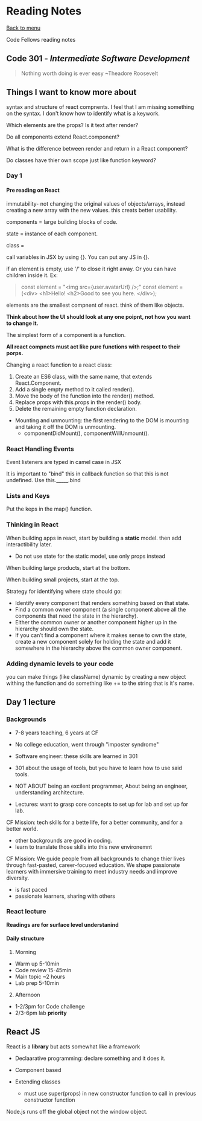 # Reading Notes

[Back to menu](../README.md)

Code Fellows reading notes

## Code 301 - *Intermediate Software Development*
> Nothing worth doing is ever easy ~Theadore Roosevelt

## Things I want to know more about
syntax and structure of react compnents. I feel that I am missing something on the syntax. I don't know how to identify what is a keywork.

Which elements are the props? Is it text after render?

Do all components extend React.component?

What is the difference between render and return in a React component?

Do classes have thier own scope just like function keyword?


### Day 1

#### Pre reading on React
immutability- not changing the original values of objects/arrays, instead creating a new array with the new values.
  this creats better usability.
  
components = large building blocks of code.

state = instance of each component.

class =

call variables in JSX by using {}. You can put any JS in {}.

if an element is empty, use '/' to close it right away. Or you can have children inside it. Ex:

> const element = "\<img src={user.avatarUrl} />;"
> const element = (\<div> \<h1>Hello!</h1> \<h2>Good to see you here.</h2> \</div>);

elements are the smallest compnent of react. think of them like objects.

**Think about how the UI should look at any one poipnt, not how you want to change it.**

The simplest form of a component is a function.

**All react compnets must act like pure functions with respect to their porps.**

Changing a react function to a react class:
1. Create an ES6 class, with the same name, that extends React.Component.
2. Add a single empty method to it called render().
3. Move the body of the function into the render() method.
4. Replace props with this.props in the render() body.
5. Delete the remaining empty function declaration.

- Mounting and unmounting: the first rendering to the DOM is mounting and taking it off the DOM is unmounting.
  - componentDidMount(), componentWillUnmount().

### React Handling Events

Event listeners are typed in camel case in JSX

It is important to "bind" this in callback function so that this is not undefined. Use this._____.bind

### Lists and Keys

Put the keps in the map() function.

### Thinking in React

When building apps in react, start by building a **static** model. then add interactibility later. 
  - Do not use state for the static model, use only props instead

When building large products, start at the bottom.

When building small projects, start at the top.

Strategy for identifying where state should go:
- Identify every component that renders something based on that state.
- Find a common owner component (a single component above all the components that need the state in the hierarchy).
- Either the common owner or another component higher up in the hierarchy should own the state.
- If you can’t find a component where it makes sense to own the state, create a new component solely for holding the state and add it somewhere in the hierarchy above the common owner component.

### Adding dynamic levels to your code

you can make things \(like className) dynamic by creating a new object withing the function and do something like += to the string that is it's name. 


## Day 1 lecture

### Backgrounds

- 7-8 years teaching, 6 years at CF
- No college education, went through "imposter syndrome"


- Software engineer: these skills are learned in 301
- 301 about the usage of tools, but you have to learn how to use said tools.
- NOT ABOUT being an excilent programmer, About being an engineer, understanding architecture.

- Lectures: want to grasp core concepts to set up for lab and set up for lab.

CF Mission: tech skills for a bette life, for a better community, and for a better world.
- other backgrounds are good in coding. 
- learn to translate those skills into this new environemnt

CF Mission: We guide people from all backgrounds to change thier lives through fast-pasted, career-focused education. We shape passionate learners with immersive training to meet industry needs and improve diversity. 
- is fast paced
- passionate learners, sharing with others

### React lecture

**Readings are for surface level understanind**

#### Daily structure

1. Morning
- Warm up 5-10min
- Code review 15-45min
- Main topic ~2 hours
- Lab prep 5-10min

2. Afternoon
- 1-2/3pm for Code challenge
- 2/3-6pm lab **priority**

## React JS

React is a **library** but acts somewhat like a framework
- Declaarative programming: declare something and it does it.
- Component based

- Extending classes
  - must use super(props) in new constructor function to call in previous constructor function

Node.js runs off the global object not the window object.





